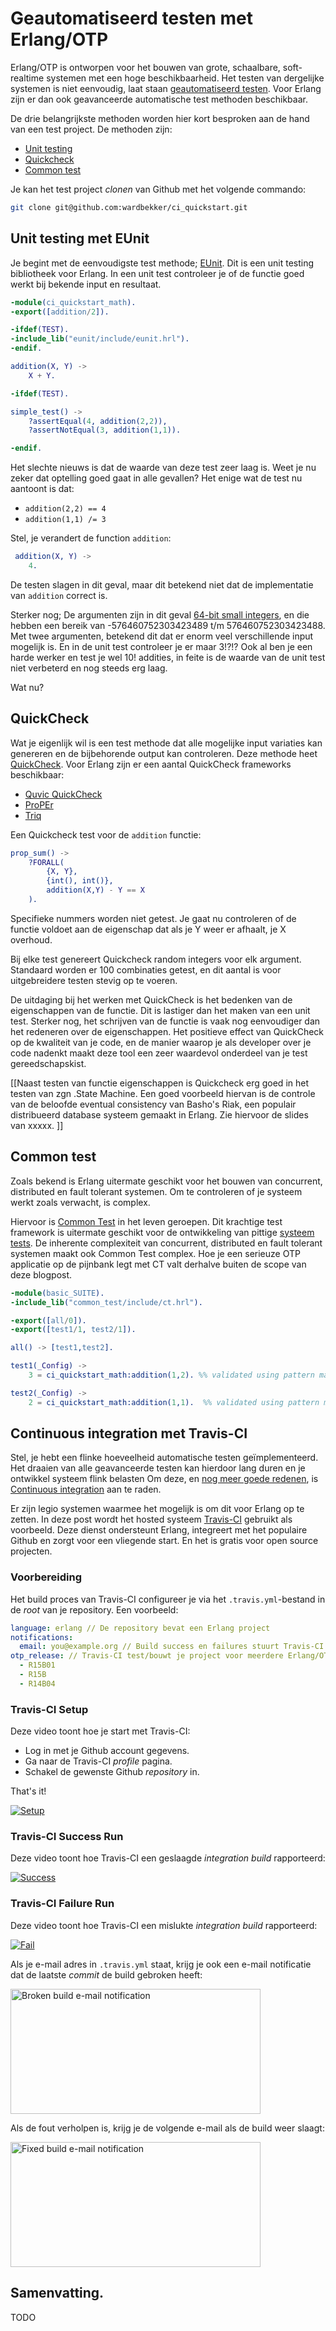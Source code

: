 # Geautomatiseerd testen met Erlang/OTP

Erlang/OTP is ontworpen voor het bouwen van grote, schaalbare, soft-realtime systemen met een hoge beschikbaarheid. Het testen van dergelijke systemen is niet eenvoudig, laat staan [geautomatiseerd testen](http://en.wikipedia.org/wiki/Software_testing#Automated_testing). Voor Erlang zijn er dan ook geavanceerde automatische test methoden beschikbaar.

De drie belangrijkste methoden worden hier kort besproken aan de hand van een test project. De methoden zijn:

* [Unit testing](#unit-testing-met-eunit)
* [Quickcheck](#quickcheck)
* [Common test](#common-test)

Je kan het test project *clonen* van Github met het volgende commando: 

```bash
git clone git@github.com:wardbekker/ci_quickstart.git
```

## Unit testing met EUnit ##

Je begint met de eenvoudigste test methode; [EUnit](http://www.erlang.org/doc/apps/eunit/chapter.html). Dit is een unit testing bibliotheek voor Erlang. In een unit test controleer je of de functie goed werkt bij bekende input en resultaat. 

```erlang
-module(ci_quickstart_math).
-export([addition/2]).

-ifdef(TEST).
-include_lib("eunit/include/eunit.hrl").
-endif.

addition(X, Y) ->
    X + Y.

-ifdef(TEST).

simple_test() ->
    ?assertEqual(4, addition(2,2)),
    ?assertNotEqual(3, addition(1,1)).

-endif.
```

Het slechte nieuws is dat de waarde van deze test zeer laag is. Weet je nu zeker dat optelling goed gaat in alle gevallen? Het enige wat de test nu aantoont is dat:

* `addition(2,2) == 4`
* `addition(1,1) /= 3`

Stel, je verandert de function `addition`:

```erlang
 addition(X, Y) ->
    4.
```

De testen slagen in dit geval, maar dit betekend niet dat de implementatie van `addition` correct is.

Sterker nog; De argumenten zijn in dit geval [64-bit small integers](http://www.erlang.org/doc/efficiency_guide/advanced.html), en die hebben een bereik van -576460752303423489 t/m 576460752303423488. Met twee argumenten, betekend dit dat er enorm veel verschillende input mogelijk is. En in de unit test controleer je er maar 3!?!?  Ook al ben je een harde werker en test je wel 10! addities, in feite is de waarde van de unit test niet verbeterd en nog steeds erg laag. 

Wat nu?

## QuickCheck ##

Wat je eigenlijk wil is een test methode dat alle mogelijke input variaties kan genereren en de bijbehorende output kan controleren. Deze methode heet [QuickCheck](http://en.wikipedia.org/wiki/QuickCheck). Voor Erlang zijn er een aantal QuickCheck frameworks beschikbaar:

*  [Quvic QuickCheck](http://www.quviq.com)
*  [ProPEr](https://github.com/manopapad/proper)
* [Triq](https://github.com/krestenkrab/triq)

Een Quickcheck test voor de `addition` functie:

```erlang
prop_sum() ->
    ?FORALL(
        {X, Y}, 
        {int(), int()},
        addition(X,Y) - Y == X
    ).
```

Specifieke nummers worden niet getest. Je gaat nu controleren of de functie voldoet aan de eigenschap dat als je Y weer er afhaalt, je X overhoud.

Bij elke test genereert Quickcheck random integers voor elk argument. Standaard worden er 100 combinaties getest, en dit aantal is voor uitgebreidere testen stevig op te voeren.

De uitdaging bij het werken met QuickCheck is het bedenken van de eigenschappen van de functie. Dit is lastiger dan het maken van een unit test. Sterker nog, het schrijven van de functie is vaak nog eenvoudiger dan het redeneren over de eigenschappen. Het positieve effect van QuickCheck op de kwaliteit van je code, en de manier waarop je als developer over je code nadenkt maakt deze tool een zeer waardevol onderdeel van je test gereedschapskist.

[[Naast testen van functie eigenschappen is Quickcheck erg goed in het testen van zgn .State Machine. Een goed voorbeeld hiervan is de controle van de beloofde eventual consistency van Basho's Riak, een populair distribueerd database systeem gemaakt in Erlang. Zie hiervoor de slides van xxxxx. ]]

## Common test ##

Zoals bekend is Erlang uitermate geschikt voor het bouwen van concurrent, distributed en fault tolerant systemen. Om te controleren of je systeem werkt zoals verwacht, is complex.

Hiervoor is [Common Test](http://www.erlang.org/doc/apps/common_test/basics_chapter.html) in het leven geroepen. Dit krachtige test framework is uitermate geschikt voor de ontwikkeling van pittige [systeem tests](http://en.wikipedia.org/wiki/System_testing). De inherente complexiteit van concurrent, distributed en fault tolerant systemen maakt ook Common Test complex. Hoe je een serieuze OTP applicatie op de pijnbank legt met CT valt derhalve buiten de scope van deze blogpost. 

```erlang
-module(basic_SUITE).
-include_lib("common_test/include/ct.hrl").

-export([all/0]).
-export([test1/1, test2/1]).

all() -> [test1,test2].

test1(_Config) ->
    3 = ci_quickstart_math:addition(1,2). %% validated using pattern matching

test2(_Config) ->
    2 = ci_quickstart_math:addition(1,1).  %% validated using pattern matching
```

## Continuous integration met Travis-CI

Stel, je hebt een flinke hoeveelheid automatische testen geïmplementeerd. Het draaien van alle geavanceerde testen kan hierdoor lang duren en je ontwikkel systeem flink belasten Om deze, en [nog meer goede redenen](http://en.wikipedia.org/wiki/Continuous_integration#Advantages_and_disadvantages), is [Continuous integration](http://en.wikipedia.org/wiki/Continuous_integration) aan te raden. 

Er zijn legio systemen waarmee het mogelijk is om dit voor Erlang op te zetten. In deze post wordt het hosted systeem [Travis-CI](http://travis-ci.org) gebruikt als voorbeeld. Deze dienst ondersteunt Erlang, integreert met het populaire Github en zorgt voor een vliegende start. En het is gratis voor open source projecten. 


### Voorbereiding

Het build proces van Travis-CI configureer je via het `.travis.yml`-bestand in de *root* van je repository. Een voorbeeld:

```yaml
language: erlang // De repository bevat een Erlang project
notifications: 
  email: you@example.org // Build success en failures stuurt Travis-CI naar dit adres.
otp_release: // Travis-CI test/bouwt je project voor meerdere Erlang/OTP versies.
  - R15B01
  - R15B
  - R14B04
```

### Travis-CI Setup

Deze video toont hoe je start met Travis-CI:

* Log in met je Github account gegevens.
* Ga naar de Travis-CI *profile* pagina.
* Schakel de gewenste Github *repository* in.

That's it!

<a href="http://www.youtube.com/watch?v=YxJJu6mShiA&hd=1" target="_blank">![Setup](https://raw.github.com/wardbekker/ci_quickstart/master/images/signing_and_switch.png)</a>

### Travis-CI Success Run

Deze video toont hoe Travis-CI een geslaagde *integration build*
rapporteerd:

<a href="http://www.youtube.com/watch?v=rJWRY1Uf_qg&hd=1" target="_blank">![Success](https://raw.github.com/wardbekker/ci_quickstart/master/images/success.png)</a>

### Travis-CI Failure Run

Deze video toont hoe Travis-CI een mislukte *integration build*
rapporteerd:

<a href="http://www.youtube.com/watch?v=5u8Kpz3m8ho&hd=1" target="_blank">![Fail](https://raw.github.com/wardbekker/ci_quickstart/master/images/fail.png)</a>

Als je e-mail adres in `.travis.yml` staat, krijg je ook een e-mail notificatie dat de laatste *commit* de build gebroken heeft:

<img src="https://raw.github.com/wardbekker/ci_quickstart/master/images/broken_email.png" width="400" height="200" alt="Broken build e-mail notification" />

Als de fout verholpen is, krijg je de volgende e-mail als de build weer slaagt:

<img src="https://raw.github.com/wardbekker/ci_quickstart/master/images/fixed_email.png " width="400" height="200" alt="Fixed build e-mail notification" />

## Samenvatting.

TODO
